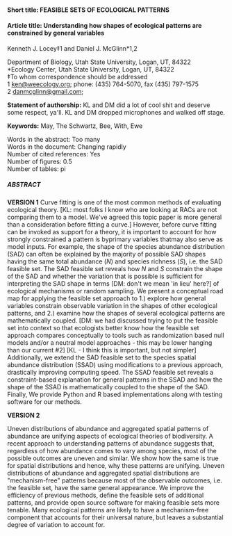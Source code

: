 #### Short title: FEASIBLE SETS OF ECOLOGICAL PATTERNS#### Article title: Understanding how shapes of ecological patterns are constrained by general variablesKenneth J. Locey‡1 and Daniel J. McGlinn*1,2Department of Biology, Utah State University, Logan, UT, 84322  *Ecology Center, Utah State University, Logan, UT, 84322  ‡To whom correspondence should be addressed  1 ken@weecology.org;  phone: (435) 764-5070, fax (435) 797-1575  2 danmcglinn@gmail.com;**Statement of authorship:** KL and DM did a lot of cool shit and deserve some respect, ya'll. KL and DM dropped microphones and walked off stage.**Keywords:** May, The Schwartz, Bee, With, EweWords in the abstract: Too many  Words in the document: Changing rapidly  Number of cited references: Yes  Number of figures: 0.5  Number of tables: pi  ##### ABSTRACT
**VERSION 1**Curve fitting is one of the most common methods of evaluating ecological theory. [KL: most folks I know who are looking at RACs are not comparing them to a model. We've agreed this topic paper is more general than a consideration before fitting a curve.]
However, before curve fitting can be invoked as support for a theory, it is important to account for how strongly constrained a pattern is byprimary  variables thatmay  also serve as model inputs.
For example, the shape of the species abundance distribution (SAD) can often be explained by the majority of possible SAD shapes having the same total abundance (*N*) and species richness (*S*), i.e. the SAD feasible set. 
The SAD feasible set reveals how *N* and *S* constrain the shape of the SAD and whether the variation that is possible is sufficient for interpreting the SAD shape in terms [DM: don't we mean 'in lieu' here?] of ecological mechanisms or random sampling.
We present a conceptual road map for applying the feasible set approach to 1.) explore how general variables constrain observable variation in the shapes of other ecological patterns, and 2.) examine how the shapes of several ecological patterns are mathematically coupled. [DM: we had discussed trying to put the feasible set into context so that ecologists better know how the feasible set approach compares conceptually to tools such as randomization based null models and/or a neutral model approaches - this may be lower hanging than our current #2] [KL - I think this is important, but not simpler]
Additionally, we extend the SAD feasible set to the species spatial abundance distribution (SSAD) using modifications to a previous approach, drastically improving computing speed.
The SSAD feasible set reveals a constraint-based explanation for general patterns in the SSAD and how the shape of the SSAD is mathematically coupled to the shape of the SAD.
Finally, 
We provide Python and R based implementations along with testing software for our methods.


**VERSION 2**

Uneven distributions of abundance and aggregated spatial patterns of abundance are unifying aspects of ecological theories of biodiversity. A recent approach to understanding patterns of abundance suggests that, regardless of how abundance comes to vary among species, most of the possible outcomes are uneven and similar. We show how the same is true for spatial distributions and hence, why these patterns are unifying. Uneven distributions of abundance and aggregated spatial distributions are "mechanism-free" patterns because most of the observable outcomes, i.e. the feasible set, have the same general appearance. We improve the efficiency of previous methods, define the feasible sets of additional patterns, and provide open source software for making feasible sets more tenable. Many ecological patterns are likely to have a mechanism-free component that accounts for their universal nature, but leaves a substantial degree of variation to account for.    